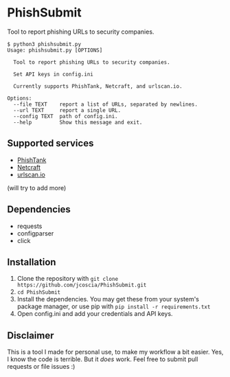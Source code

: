 # PhishSubmit
Tool to report phishing URLs to security companies.

```
$ python3 phishsubmit.py 
Usage: phishsubmit.py [OPTIONS]

  Tool to report phishing URLs to security companies.

  Set API keys in config.ini

  Currently supports PhishTank, Netcraft, and urlscan.io.

Options:
  --file TEXT    report a list of URLs, separated by newlines.
  --url TEXT     report a single URL.
  --config TEXT  path of config.ini.
  --help         Show this message and exit.
  ```

## Supported services
* [PhishTank](https://phishtank.org/)
* [Netcraft](https://report.netcraft.com/)
* [urlscan.io](https://urlscan.io/)

(will try to add more)

## Dependencies

* requests
* configparser
* click

## Installation

1. Clone the repository with `git clone https://github.com/jcoscia/PhishSubmit.git`
2. `cd PhishSubmit`
3. Install the dependencies. You may get these from your system's package manager, or use pip with `pip install -r requirements.txt`
4. Open config.ini and add your credentials and API keys.

## Disclaimer
This is a tool I made for personal use, to make my workflow a bit easier. Yes, I know the code is terrible. But it *does* work. Feel free to submit pull requests or file issues :)
